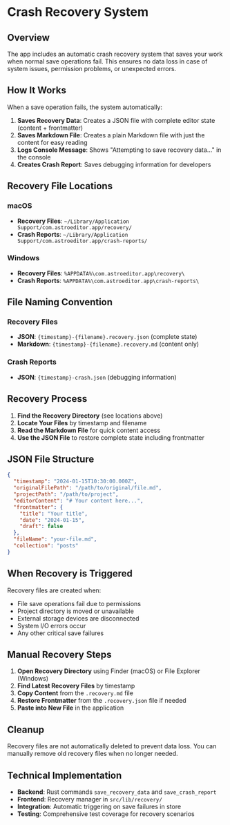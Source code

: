 # Crash Recovery System

## Overview

The app includes an automatic crash recovery system that saves your work when normal save operations fail. This ensures no data loss in case of system issues, permission problems, or unexpected errors.

## How It Works

When a save operation fails, the system automatically:

1. **Saves Recovery Data**: Creates a JSON file with complete editor state (content + frontmatter)
2. **Saves Markdown File**: Creates a plain Markdown file with just the content for easy reading
3. **Logs Console Message**: Shows "Attempting to save recovery data..." in the console
4. **Creates Crash Report**: Saves debugging information for developers

## Recovery File Locations

### macOS
- **Recovery Files**: `~/Library/Application Support/com.astroeditor.app/recovery/`
- **Crash Reports**: `~/Library/Application Support/com.astroeditor.app/crash-reports/`

### Windows
- **Recovery Files**: `%APPDATA%\com.astroeditor.app\recovery\`
- **Crash Reports**: `%APPDATA%\com.astroeditor.app\crash-reports\`

## File Naming Convention

### Recovery Files
- **JSON**: `{timestamp}-{filename}.recovery.json` (complete state)
- **Markdown**: `{timestamp}-{filename}.recovery.md` (content only)

### Crash Reports
- **JSON**: `{timestamp}-crash.json` (debugging information)

## Recovery Process

1. **Find the Recovery Directory** (see locations above)
2. **Locate Your Files** by timestamp and filename
3. **Read the Markdown File** for quick content access
4. **Use the JSON File** to restore complete state including frontmatter

## JSON File Structure

```json
{
  "timestamp": "2024-01-15T10:30:00.000Z",
  "originalFilePath": "/path/to/original/file.md",
  "projectPath": "/path/to/project",
  "editorContent": "# Your content here...",
  "frontmatter": {
    "title": "Your title",
    "date": "2024-01-15",
    "draft": false
  },
  "fileName": "your-file.md",
  "collection": "posts"
}
```

## When Recovery is Triggered

Recovery files are created when:
- File save operations fail due to permissions
- Project directory is moved or unavailable
- External storage devices are disconnected
- System I/O errors occur
- Any other critical save failures

## Manual Recovery Steps

1. **Open Recovery Directory** using Finder (macOS) or File Explorer (Windows)
2. **Find Latest Recovery Files** by timestamp
3. **Copy Content** from the `.recovery.md` file
4. **Restore Frontmatter** from the `.recovery.json` file if needed
5. **Paste into New File** in the application

## Cleanup

Recovery files are not automatically deleted to prevent data loss. You can manually remove old recovery files when no longer needed.

## Technical Implementation

- **Backend**: Rust commands `save_recovery_data` and `save_crash_report`
- **Frontend**: Recovery manager in `src/lib/recovery/`
- **Integration**: Automatic triggering on save failures in store
- **Testing**: Comprehensive test coverage for recovery scenarios
